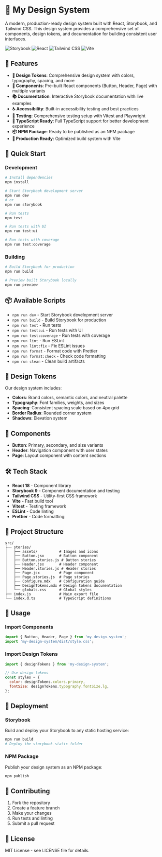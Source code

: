 # 🎨 My Design System

A modern, production-ready design system built with React, Storybook, and Tailwind CSS. This design system provides a comprehensive set of components, design tokens, and documentation for building consistent user interfaces.

![Storybook](https://img.shields.io/badge/Storybook-9.1.13-FF4785?style=flat-square&logo=storybook)
![React](https://img.shields.io/badge/React-18.3.1-61DAFB?style=flat-square&logo=react)
![Tailwind CSS](https://img.shields.io/badge/Tailwind_CSS-3.0-38B2AC?style=flat-square&logo=tailwind-css)
![Vite](https://img.shields.io/badge/Vite-5.0-646CFF?style=flat-square&logo=vite)

## 🌟 Features

- **🎨 Design Tokens**: Comprehensive design system with colors, typography, spacing, and more
- **🧩 Components**: Pre-built React components (Button, Header, Page) with multiple variants
- **📚 Documentation**: Interactive Storybook documentation with live examples
- **♿ Accessibility**: Built-in accessibility testing and best practices
- **🧪 Testing**: Comprehensive testing setup with Vitest and Playwright
- **🎯 TypeScript Ready**: Full TypeScript support for better development experience
- **📦 NPM Package**: Ready to be published as an NPM package
- **🚀 Production Ready**: Optimized build system with Vite

## 🚀 Quick Start

### Development

```bash
# Install dependencies
npm install

# Start Storybook development server
npm run dev
# or
npm run storybook

# Run tests
npm test

# Run tests with UI
npm run test:ui

# Run tests with coverage
npm run test:coverage
```

### Building

```bash
# Build Storybook for production
npm run build

# Preview built Storybook locally
npm run preview
```

## 📦 Available Scripts

- `npm run dev` - Start Storybook development server
- `npm run build` - Build Storybook for production
- `npm run test` - Run tests
- `npm run test:ui` - Run tests with UI
- `npm run test:coverage` - Run tests with coverage
- `npm run lint` - Run ESLint
- `npm run lint:fix` - Fix ESLint issues
- `npm run format` - Format code with Prettier
- `npm run format:check` - Check code formatting
- `npm run clean` - Clean build artifacts

## 🎨 Design Tokens

Our design system includes:

- **Colors**: Brand colors, semantic colors, and neutral palette
- **Typography**: Font families, weights, and sizes
- **Spacing**: Consistent spacing scale based on 4px grid
- **Border Radius**: Rounded corner system
- **Shadows**: Elevation system

## 🧩 Components

- **Button**: Primary, secondary, and size variants
- **Header**: Navigation component with user states
- **Page**: Layout component with content sections

## 🛠️ Tech Stack

- **React 18** - Component library
- **Storybook 9** - Component documentation and testing
- **Tailwind CSS** - Utility-first CSS framework
- **Vite** - Fast build tool
- **Vitest** - Testing framework
- **ESLint** - Code linting
- **Prettier** - Code formatting

## 📁 Project Structure

```
src/
├── stories/
│   ├── assets/          # Images and icons
│   ├── Button.jsx       # Button component
│   ├── Button.stories.js # Button stories
│   ├── Header.jsx       # Header component
│   ├── Header.stories.js # Header stories
│   ├── Page.jsx         # Page component
│   ├── Page.stories.js  # Page stories
│   ├── Configure.mdx    # Configuration guide
│   ├── DesignTokens.mdx # Design tokens documentation
│   └── globals.css      # Global styles
├── index.js             # Main export file
└── index.d.ts           # TypeScript definitions
```

## 🎯 Usage

### Import Components

```jsx
import { Button, Header, Page } from 'my-design-system';
import 'my-design-system/dist/style.css';
```

### Import Design Tokens

```jsx
import { designTokens } from 'my-design-system';

// Use design tokens
const styles = {
  color: designTokens.colors.primary,
  fontSize: designTokens.typography.fontSize.lg,
};
```

## 🚀 Deployment

### Storybook

Build and deploy your Storybook to any static hosting service:

```bash
npm run build
# Deploy the storybook-static folder
```

### NPM Package

Publish your design system as an NPM package:

```bash
npm publish
```

## 🤝 Contributing

1. Fork the repository
2. Create a feature branch
3. Make your changes
4. Run tests and linting
5. Submit a pull request

## 📄 License

MIT License - see LICENSE file for details.
